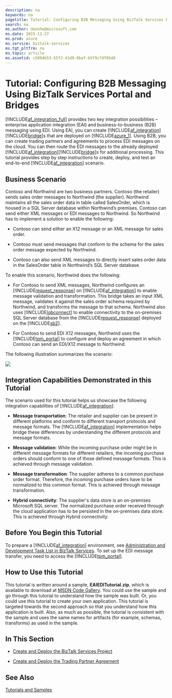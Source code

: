 ```yaml
---
description: na
keywords: na
pagetitle: Tutorial: Configuring B2B Messaging Using BizTalk Services Portal and Bridges
search: na
ms.author: deonhe@microsoft.com
ms.date: 2015-11-27
ms.prod: azure
ms.service: biztalk-services
ms.tgt_pltfrm: na
ms.topic: article
ms.assetid: c5084b53-55f2-41d9-9baf-b5f9c7df8548
---
```

# Tutorial: Configuring B2B Messaging Using BizTalk Services Portal and Bridges
[!INCLUDE[af_integration_full](/Token/af_integration_full_md.md)] provides two key integration possibilities – enterprise application integration (EAI) and business-to-business (B2B) messaging using EDI. Using EAI, you can create [!INCLUDE[af_integration](/Token/af_integration_md.md)][!INCLUDE[bridge](/Token/bridge_md.md)]s that are deployed on [!INCLUDE[azure_1](/Token/azure_1_md.md)]. Using B2B, you can create trading partners and agreements to process EDI messages on the cloud. You can then route the EDI messages to the already deployed [!INCLUDE[af_integration](/Token/af_integration_md.md)][!INCLUDE[bridge](/Token/bridge_md.md)]s for additional processing. This tutorial provides step by step instructions to create, deploy, and test an end-to-end [!INCLUDE[af_integration](/Token/af_integration_md.md)] scenario.

## Business Scenario
Contoso and Northwind are two business partners. Contoso (the retailer) sends sales order messages to Northwind (the supplier). Northwind maintains all the sales order data in table called SalesOrder, which is housed in a SQL Server database within Northwind’s premises. Contoso can send either XML messages or EDI messages to Northwind. So Northwind has to implement a solution to enable the following:

- Contoso can send either an X12 message or an XML message for sales order.

- Contoso must send messages that conform to the schema for the sales order message expected by Northwind.

- Contoso can also send XML messages to directly insert sales order data in the SalesOrder table in Northwind’s SQL Server database.

To enable this scenario, Northwind does the following:

- For Contoso to send XML messages, Northwind configures an [!INCLUDE[request_response](/Token/request_response_md.md)] on [!INCLUDE[af_integration](/Token/af_integration_md.md)] to enable message validation and transformation. This bridge takes an input XML message, validates it against the sales order schema required by Northwind, and transforms the message to that schema. Northwind also uses [!INCLUDE[lobconnect](/Token/lobconnect_md.md)] to enable connectivity to the on-premises SQL Server database from the [!INCLUDE[request_response](/Token/request_response_md.md)] deployed on the [!INCLUDE[sb2](/Token/sb2_md.md)].

- For Contoso to send EDI X12 messages, Northwind uses the [!INCLUDE[tpm_portal](/Token/tpm_portal_md.md)] to configure and deploy an agreement in which Contoso can send an EDI/X12 message to Northwind.

The following illustration summarizes the scenario:

![](/Image/EAIEDITutorial_Scenario.gif)

## Integration Capabilities Demonstrated in this Tutorial
The scenario used for this tutorial helps us showcase the following integration capabilities of [!INCLUDE[af_integration](/Token/af_integration_md.md)]:

- **Message transportation**: The retailer and supplier can be present in different platforms and conform to different transport protocols and message formats. The [!INCLUDE[af_integration](/Token/af_integration_md.md)] implementation helps bridge these differences by understanding the different protocols and message formats.

- **Message validation**: While the incoming purchase order might be in different message formats for different retailers, the incoming purchase orders should conform to one of those defined message formats. This is achieved through message validation.

- **Message transformation**: The supplier adheres to a common purchase order format. Therefore, the incoming purchase orders have to be normalized to this common format. This is achieved through message transformation.

- **Hybrid connectivity**: The supplier's data store is an on-premises Microsoft SQL server. The normalized purchase order received through the cloud application has to be persisted in the on-premises data store. This is achieved through Hybrid connectivity.

## Before You Begin this Tutorial
To prepare a [!INCLUDE[af_integration](/Token/af_integration_md.md)] environment, see [Administration and Development Task List in BizTalk Services](/Topic/Administration_and_Development_Task_List_in_BizTalk_Services.md). To set up the EDI message transfer, you need to access the [!INCLUDE[tpm_portal](/Token/tpm_portal_md.md)].

## How to Use this Tutorial
This tutorial is written around a sample, **EAIEDITutorial.zip**, which is available to download at [MSDN Code Gallery](http://go.microsoft.com/fwlink/p/?LinkId=316856). You could use the sample and go through this tutorial to understand how the sample was built. Or, you could use this tutorial to create your own application. This tutorial is targeted towards the second approach so that you understand how this application is built. Also, as much as possible, the tutorial is consistent with the sample and uses the same names for artifacts (for example, schemas, transforms) as used in the sample.

## In This Section

- [Create and Deploy the BizTalk Services Project](/Topic/Create_and_Deploy_the_BizTalk_Services_Project.md)

- [Create and Deploy the Trading Partner Agreement](/Topic/Create_and_Deploy_the_Trading_Partner_Agreement.md)

## See Also
[Tutorials and Samples](/Topic/Tutorials_and_Samples.md)

